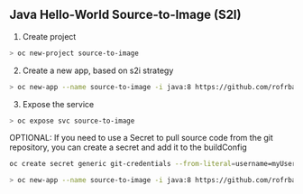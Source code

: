 ## Java Hello-World Source-to-Image (S2I)

1. Create project

```sh
> oc new-project source-to-image
```

2. Create a new app, based on s2i strategy

```sh
> oc new-app --name source-to-image -i java:8 https://github.com/rofrba/examples-openshift --context-dir hello-world-java
```

3. Expose the service
```sh
> oc expose svc source-to-image
```

OPTIONAL: If you need to use a Secret to pull source code from the git repository, you can create a secret and add it to the buildConfig

```sh
oc create secret generic git-credentials --from-literal=username=myUserName --from-literal=password=myPassword
```
```sh
> oc new-app --name source-to-image -i java:8 https://github.com/rofrba/examples-openshift --context-dir hello-world-java --source-secret=git-credentials
```
